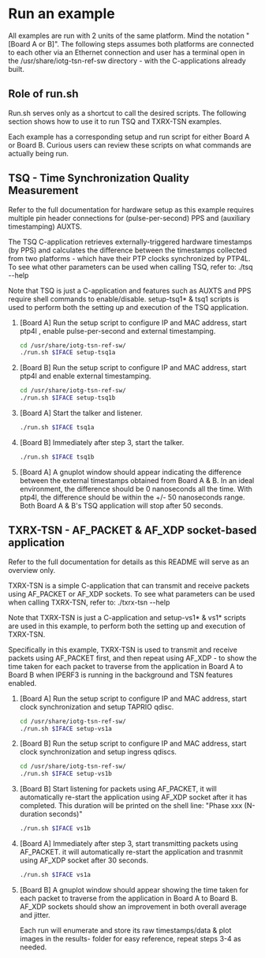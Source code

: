 # Run an example

All examples are run with 2 units of the same platform. Mind the notation
"[Board A or B]". The following steps assumes both platforms are connected
to each other via an Ethernet connection and user has a terminal open in the
/usr/share/iotg-tsn-ref-sw directory - with the C-applications already built.

## Role of run.sh

Run.sh serves only as a shortcut to call the desired scripts.
The following section shows how to use it to run TSQ and TXRX-TSN examples.

Each example has a corresponding setup and run script for either
Board A or Board B. Curious users can review these scripts on what commands
are actually being run.

## TSQ - Time Synchronization Quality Measurement

Refer to the full documentation for hardware setup as this example requires
multiple pin header connections for (pulse-per-second) PPS and (auxiliary
timestamping) AUXTS.

The TSQ C-application retrieves externally-triggered hardware timestamps (by
PPS) and calculates the difference between the timestamps collected from two
platforms - which have their PTP clocks synchronized by PTP4L. To see what other
parameters can be used when calling TSQ, refer to: ./tsq --help

Note that TSQ is just a C-application and features such as AUXTS and PPS require
shell commands to enable/disable. setup-tsq1* & tsq1 scripts is used to perform
both the setting up and execution of the TSQ application.

1.  [Board A] Run the setup script to configure IP and MAC address, start ptp4l
    , enable pulse-per-second and external timestamping.

    ```bash
    cd /usr/share/iotg-tsn-ref-sw/
    ./run.sh $IFACE setup-tsq1a
    ```

2.  [Board B] Run the setup script to configure IP and MAC address, start ptp4l
    and enable external timestamping.

    ```bash
    cd /usr/share/iotg-tsn-ref-sw/
    ./run.sh $IFACE setup-tsq1b
    ```

3.  [Board A] Start the talker and listener.

    ```bash
    ./run.sh $IFACE tsq1a
    ```

4.  [Board B] Immediately after step 3, start the talker.

    ```bash
    ./run.sh $IFACE tsq1b
    ```

5.  [Board A] A gnuplot window should appear indicating the difference between
    the external timestamps obtained from Board A & B. In an ideal environment,
    the difference should be 0 nanoseconds all the time. With ptp4l, the
    difference should be within the +/- 50 nanoseconds range. Both Board A &
    B's TSQ application will stop after 50 seconds.

## TXRX-TSN - AF_PACKET & AF_XDP socket-based application

Refer to the full documentation for details as this README will serve as an
overview only.

TXRX-TSN is a simple C-application that can transmit and receive packets using
AF_PACKET or AF_XDP sockets. To see what parameters can be used when calling TXRX-TSN, refer to: ./txrx-tsn --help

Note that TXRX-TSN is just a C-application and setup-vs1* & vs1* scripts are
used in this example, to perform both the setting up and execution of TXRX-TSN.

Specifically in this example, TXRX-TSN is used to transmit and receive packets using AF_PACKET
first, and then repeat using AF_XDP - to show the time taken for each packet to traverse from the
application in Board A to Board B when IPERF3 is running in the background and TSN features enabled.

1.  [Board A] Run the setup script to configure IP and MAC address, start clock
    synchronization and setup TAPRIO qdisc.

    ```bash
    cd /usr/share/iotg-tsn-ref-sw/
    ./run.sh $IFACE setup-vs1a
    ```

2.  [Board B] Run the setup script to configure IP and MAC address, start clock
    synchronization and setup ingress qdiscs.

    ```bash
    cd /usr/share/iotg-tsn-ref-sw/
    ./run.sh $IFACE setup-vs1b
    ```

3.  [Board B] Start listening for packets using AF_PACKET, it will automatically
    re-start the application using AF_XDP socket after it has completed. This
    duration will be printed on the shell line: "Phase xxx (N-duration seconds)"

    ```bash
    ./run.sh $IFACE vs1b
    ```

4.  [Board A] Immediately after step 3, start transmitting packets using AF_PACKET.
    it will automatically re-start the application and trasnmit using AF_XDP
    socket after 30 seconds.

    ```bash
    ./run.sh $IFACE vs1a
    ```

5.  [Board B] A gnuplot window should appear showing the time taken for each
    packet to traverse from the application in Board A to Board B. AF_XDP sockets
    should show an improvement in both overall average and jitter.

    Each run will enumerate and store its raw timestamps/data & plot images in the
    results-<DATE> folder for easy reference, repeat steps 3-4 as needed.
